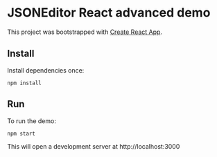 # JSONEditor React advanced demo

This project was bootstrapped with [Create React App](https://github.com/facebookincubator/create-react-app).

## Install

Install dependencies once:

```
npm install
```

## Run

To run the demo:

```
npm start
```

This will open a development server at http://localhost:3000
